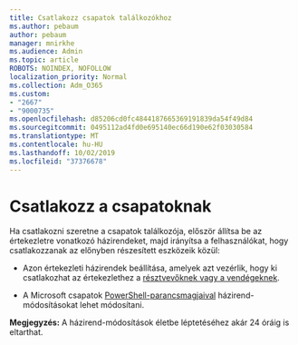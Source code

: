 ```yaml
---
title: Csatlakozz csapatok találkozókhoz
ms.author: pebaum
author: pebaum
manager: mnirkhe
ms.audience: Admin
ms.topic: article
ROBOTS: NOINDEX, NOFOLLOW
localization_priority: Normal
ms.collection: Adm_O365
ms.custom:
- "2667"
- "9000735"
ms.openlocfilehash: d85206cd0fc4844187665369191839da54f49d84
ms.sourcegitcommit: 0495112ad4fd0e695140ec66d190e62f03030584
ms.translationtype: MT
ms.contentlocale: hu-HU
ms.lasthandoff: 10/02/2019
ms.locfileid: "37376678"
---
```

# <a name="join-a-meeting-in-teams"></a>Csatlakozz a csapatoknak

Ha csatlakozni szeretne a csapatok találkozója, először állítsa be az értekezletre vonatkozó házirendeket, majd irányítsa a felhasználókat, hogy csatlakozzanak az előnyben részesített eszközeik közül:

- Azon értekezleti házirendek beállítása, amelyek azt vezérlik, hogy ki csatlakozhat az értekezlethez a [résztvevőknek vagy a vendégeknek](https://docs.microsoft.com/microsoftteams/meeting-policies-in-teams#meeting-policy-settings---participants--guests). 

- A Microsoft csapatok [PowerShell-parancsmagjaival](https://docs.microsoft.com/en-us/microsoftteams/teams-powershell-overview) házirend-módosításokat lehet módosítani.    

**Megjegyzés:** A házirend-módosítások életbe léptetéséhez akár 24 óráig is eltarthat.